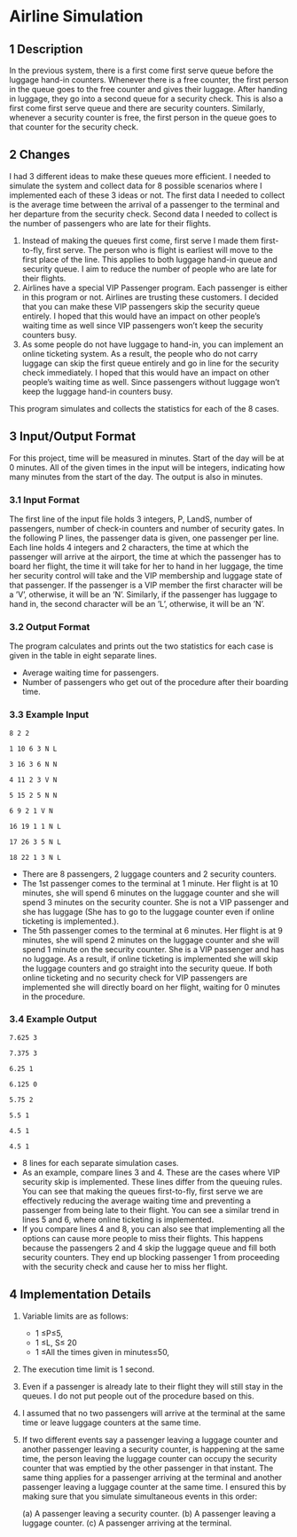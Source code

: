 # Airline Simulation

## 1 Description

In the previous system, there is a first come first serve queue before the
luggage hand-in counters. Whenever there is a free counter, the first person in
the queue goes to the free counter and gives their luggage. After handing in
luggage, they go into a second queue for a security check. This is also a first
come first serve queue and there are security counters. Similarly, whenever
a security counter is free, the first person in the queue goes to that counter for
the security check. 

## 2 Changes

I had 3 different ideas to make these queues more efficient. I needed
to simulate the system and collect data for 8 possible scenarios where I
implemented each of these 3 ideas or not. The first data I needed to collect is
the average time between the arrival of a passenger to the terminal and her
departure from the security check. Second data I needed to collect is the
number of passengers who are late for their flights.

1. Instead of making the queues first come, first serve I made them
first-to-fly, first serve. The person who is flight is earliest will move to
the first place of the line. This applies to both luggage hand-in queue
and security queue. I aim to reduce the number
of people who are late for their flights.
2. Airlines have a special VIP Passenger program. Each passenger
is either in this program or not. Airlines are trusting these
customers. I decided that you can make these VIP passengers skip
the security queue entirely. I hoped that this would have an
impact on other people’s waiting time as well since VIP passengers
won’t keep the security counters busy.
3. As some people do not have luggage to hand-in, you can implement
an online ticketing system. As a result, the people who do not carry
luggage can skip the first queue entirely and go in line for the security
check immediately. I hoped that this would have an impact on
other people’s waiting time as well. Since passengers without luggage
won’t keep the luggage hand-in counters busy.

This program simulates and collects the statistics for each of the 8 cases.

## 3 Input/Output Format

For this project, time will be measured in minutes. Start of the day will
be at 0 minutes. All of the given times in the input will be integers, indicating
how many minutes from the start of the day. The output is also in minutes.

### 3.1 Input Format

The first line of the input file holds 3 integers, P, LandS, number of
passengers, number of check-in counters and number of security gates.
In the following P lines, the passenger data is given, one passenger per
line. Each line holds 4 integers and 2 characters, the time at which the
passenger will arrive at the airport, the time at which the passenger has to
board her flight, the time it will take for her to hand in her luggage, the time
her security control will take and the VIP membership and luggage state of
that passenger. If the passenger is a VIP member the first character will be
a ’V’, otherwise, it will be an ’N’. Similarly, if the passenger has luggage to
hand in, the second character will be an ’L’, otherwise, it will be an ’N’.


### 3.2 Output Format

The program calculates and prints out the two statistics for each
case is given in the table in eight separate lines.

- Average waiting time for passengers.
- Number of passengers who get out of the procedure after their boarding
    time.

### 3.3 Example Input

```
8 2 2

1 10 6 3 N L

3 16 3 6 N N

4 11 2 3 V N

5 15 2 5 N N

6 9 2 1 V N

16 19 1 1 N L

17 26 3 5 N L

18 22 1 3 N L
```

- There are 8 passengers, 2 luggage counters and 2 security counters.
- The 1st passenger comes to the terminal at 1 minute. Her flight is
at 10 minutes, she will spend 6 minutes on the luggage counter and
she will spend 3 minutes on the security counter. She is not a VIP
passenger and she has luggage (She has to go to the luggage counter
even if online ticketing is implemented.).
- The 5th passenger comes to the terminal at 6 minutes. Her flight is at
9 minutes, she will spend 2 minutes on the luggage counter and she
will spend 1 minute on the security counter. She is a VIP passenger
and has no luggage. As a result, if online ticketing is implemented she
will skip the luggage counters and go straight into the security queue.
If both online ticketing and no security check for VIP passengers are
implemented she will directly board on her flight, waiting for 0 minutes
in the procedure.


### 3.4 Example Output
```
7.625 3

7.375 3

6.25 1

6.125 0

5.75 2

5.5 1

4.5 1

4.5 1
```
- 8 lines for each separate simulation cases.
- As an example, compare lines 3 and 4. These are the cases where VIP
security skip is implemented. These lines differ from the queuing rules.
You can see that making the queues first-to-fly, first serve we are effectively
reducing the average waiting time and preventing a passenger
from being late to their flight. You can see a similar trend in lines 5
and 6, where online ticketing is implemented.
- If you compare lines 4 and 8, you can also see that implementing all
the options can cause more people to miss their flights. This happens
because the passengers 2 and 4 skip the luggage queue and fill both
security counters. They end up blocking passenger 1 from proceeding
with the security check and cause her to miss her flight.


## 4 Implementation Details

1. Variable limits are as follows:
    - 1 ≤P≤5,
    - 1 ≤L, S≤ 20
    - 1 ≤All the times given in minutes≤50,
2. The execution time limit is 1 second.
3. Even if a passenger is already late to their flight they will still stay in
the queues. I do not put people out of the procedure based on this.
4. I assumed that no two passengers will arrive at the terminal
at the same time or leave luggage counters at the same time.
5. If two different events say a passenger leaving a luggage counter and
another passenger leaving a security counter, is happening at the same
time, the person leaving the luggage counter can occupy the security
counter that was emptied by the other passenger in that instant. The same
thing applies for a passenger arriving at the terminal and another passenger
leaving a luggage counter at the same time. I ensured this by making sure
that you simulate simultaneous events in
this order:

    (a) A passenger leaving a security counter.
    (b) A passenger leaving a luggage counter.
    (c) A passenger arriving at the terminal.

